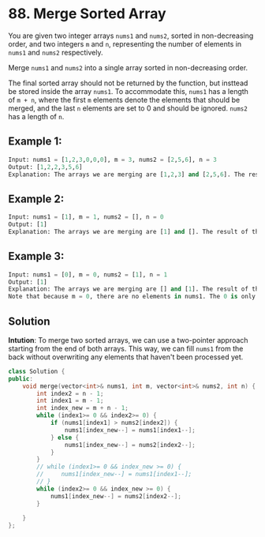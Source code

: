 # 88. Merge Sorted Array

You are given two integer arrays `nums1` and `nums2`, sorted in non-decreasing order, and two integers `m` and `n`, representing the number of elements in `nums1` and `nums2` respectively.

Merge `nums1` and `nums2` into a single array sorted in non-decreasing order.

The final sorted array should not be returned by the function, but insttead be stored inside the array `nums1`. To accommodate this, `nums1` has a length of `m + n`, where the first `m` elements denote the elements that should be merged, and the last `n` elements are set to 0 and should be ignored. `nums2` has a length of `n`.

## Example 1:
```python
Input: nums1 = [1,2,3,0,0,0], m = 3, nums2 = [2,5,6], n = 3
Output: [1,2,2,3,5,6]
Explanation: The arrays we are merging are [1,2,3] and [2,5,6]. The result of the merge is [1,2,2,3,5,6].
```

## Example 2:
```python
Input: nums1 = [1], m = 1, nums2 = [], n = 0
Output: [1]
Explanation: The arrays we are merging are [1] and []. The result of the merge is [1].
```

## Example 3:
```python
Input: nums1 = [0], m = 0, nums2 = [1], n = 1
Output: [1]
Explanation: The arrays we are merging are [] and [1]. The result of the merge is [1].
Note that because m = 0, there are no elements in nums1. The 0 is only there to ensure the merge result can fit in nums1.
```
## Solution
**Intution**:
To merge two sorted arrays, we can use a two-pointer approach starting from the end of both arrays. This way, we can fill `nums1` from the back without overwriting any elements that haven't been processed yet.

```c++
class Solution {
public:
    void merge(vector<int>& nums1, int m, vector<int>& nums2, int n) {
        int index2 = n - 1;
        int index1 = m - 1;
        int index_new = m + n - 1;
        while (index1>= 0 && index2>= 0) {
            if (nums1[index1] > nums2[index2]) {
                nums1[index_new--] = nums1[index1--];
            } else {
                nums1[index_new--] = nums2[index2--];
            }
        }
        // while (index1>= 0 && index_new >= 0) {
        //     nums1[index_new--] = nums1[index1--];
        // }
        while (index2>= 0 && index_new >= 0) {
            nums1[index_new--] = nums2[index2--];
        }
        
    }
};
```
